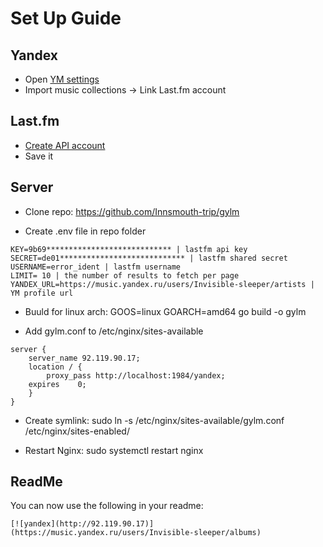 # Set Up Guide

## Yandex

* Open [YM settings](https://music.yandex.ru/settings/account)
* Import music collections -> Link Last.fm account 

## Last.fm

* [Create API account](https://www.last.fm/api/account/create)
* Save it

## Server

* Clone repo: https://github.com/Innsmouth-trip/gylm

* Create .env file in repo folder

```
KEY=9b69**************************** | lastfm api key 
SECRET=de01**************************** | lastfm shared secret      
USERNAME=error_ident | lastfm username
LIMIT= 10 | the number of results to fetch per page 
YANDEX_URL=https://music.yandex.ru/users/Invisible-sleeper/artists | YM profile url
```

* Buuld for linux arch: GOOS=linux GOARCH=amd64 go build -o gylm

* Add gylm.conf to /etc/nginx/sites-available

```
server {
    server_name 92.119.90.17;
    location / {
        proxy_pass http://localhost:1984/yandex;
	expires    0;
    }
}
```

* Create symlink: sudo ln -s /etc/nginx/sites-available/gylm.conf /etc/nginx/sites-enabled/

* Restart Nginx: sudo systemctl restart nginx


## ReadMe

You can now use the following in your readme:

```[![yandex](http://92.119.90.17)](https://music.yandex.ru/users/Invisible-sleeper/albums)```
#